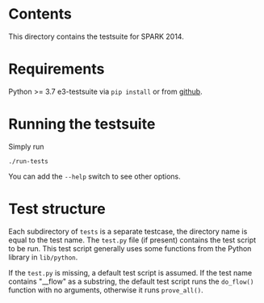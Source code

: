 Contents
========

This directory contains the testsuite for SPARK 2014.

Requirements
============

Python >= 3.7
e3-testsuite via `pip install` or from
[github](https://github.com/AdaCore/e3-testsuite).

Running the testsuite
=====================

Simply run
```
./run-tests
```

You can add the `--help` switch to see other options.

Test structure
==============

Each subdirectory of `tests` is a separate testcase, the directory name is
equal to the test name. The `test.py` file (if present) contains the test
script to be run. This test script generally uses some functions from the
Python library in `lib/python`.

If the `test.py` is missing, a default test script is assumed. If the test name
contains "__flow" as a substring, the default test script runs the `do_flow()`
function with no arguments, otherwise it runs `prove_all()`.
